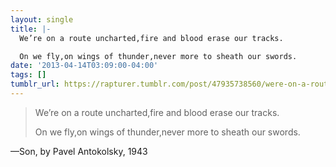 ```yaml
---
layout: single
title: |-
  We’re on a route uncharted,fire and blood erase our tracks.

  On we fly,on wings of thunder,never more to sheath our swords.
date: '2013-04-14T03:09:00-04:00'
tags: []
tumblr_url: https://rapturer.tumblr.com/post/47935738560/were-on-a-route-unchartedfire-and-blood-erase
---
```

> We’re on a route uncharted,fire and blood erase our tracks.
> 
> On we fly,on wings of thunder,never more to sheath our swords.

—Son, by Pavel Antokolsky, 1943
